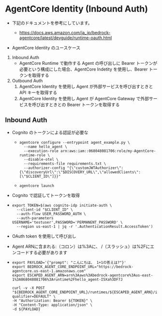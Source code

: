 # AgentCore Identity (Inbound Auth)

* 下記のドキュメントを参考にしています。
  - https://docs.aws.amazon.com/ja_jp/bedrock-agentcore/latest/devguide/runtime-oauth.html

* AgentCore Identity のユースケース

1. Inbound Auth
    - AgentCore Runtime で動作する Agent の呼び出しに Bearer トークンが必要という構成にした場合、AgentCore Indetity を使用し、Bearer トークンを取得する
2. Outbound Auth
    1. AgentCore Identity を使用し Agent が外部サービスを呼び出すときと API キーを取得する
    2. AgentCore Identity を使用し Agent が AgentCore Gateway で外部サービスを呼び出すときとの Bearer トークンを取得する

## Inbound Auth

  * Cognito のトークンによる認証が必要な
    - ```
      agentcore configure --entrypoint agent_example.py \
        --name hello_agent \
        --execution-role arn:aws:iam::068048081706:role/my-AgentCore-runtime-role \
        --disable-otel \
        --requirements-file requirements.txt \
        --authorizer-config "{\"customJWTAuthorizer\":{\"discoveryUrl\":\"$DISCOVERY_URL\",\"allowedClients\":[\"$CLIENT_ID\"]}}"
      ```

    - ```
      agentcore launch
      ```

*  Cognito で認証してトークンを取得

  - ```
    export TOKEN=$(aws cognito-idp initiate-auth \
      --client-id "$CLIENT_ID" \
      --auth-flow USER_PASSWORD_AUTH \
      --auth-parameters USERNAME='testuser',PASSWORD='PERMANENT_PASSWORD' \
      --region us-east-1 | jq -r '.AuthenticationResult.AccessToken')
    ```

*  OAuth token を使用して呼び出し

  - Agent ARNに含まれる:（コロン）は%3Aに、 /（スラッシュ）は%2Fにエンコードする必要があります

  - ```
    export PAYLOAD='{"prompt": "こんにちは、 1+1の答えは?"}'
    export BEDROCK_AGENT_CORE_ENDPOINT_URL="https://bedrock-agentcore.us-east-1.amazonaws.com"
    export ESCAPED_AGENT_ARN=arn%3Aaws%3Abedrock-agentcore%3Aus-east-1%3A068048081706%3Aruntime%2Fhello_agent-I5Xah3DF7J

    curl -v -X POST "${BEDROCK_AGENT_CORE_ENDPOINT_URL}/runtimes/${ESCAPED_AGENT_ARN}/invocations?qualifier=DEFAULT" \
    -H "Authorization: Bearer ${TOKEN}" \
    -H "Content-Type: application/json" \
    -d ${PAYLOAD}
    ```

